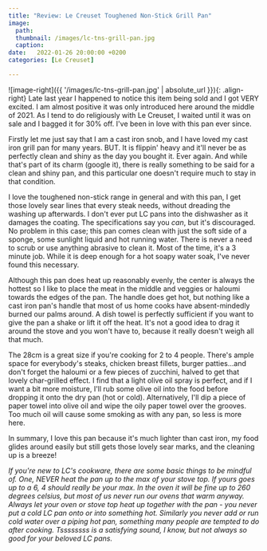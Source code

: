 ```yaml
---
title: "Review: Le Creuset Toughened Non-Stick Grill Pan"
image: 
  path:
  thumbnail: /images/lc-tns-grill-pan.jpg
  caption:
date:   2022-01-26 20:00:00 +0200
categories: [Le Creuset]

---
```


![image-right]({{ '/images/lc-tns-grill-pan.jpg' | absolute_url }}){: .align-right}
Late last year I happened to notice this item being sold and I got VERY excited. I am almost positive it was only introduced here around the middle of 2021. As I tend to do religiously with Le Creuset, I waited until it was on sale and I bagged it for 30% off. I've been in love with this pan ever since. 

Firstly let me just say that I am a cast iron snob, and I have loved my cast iron grill pan for many years. BUT. It is flippin' heavy and it'll never be as perfectly clean and shiny as the day you bought it. Ever again. And while that's part of its charm (google it), there is really something to be said for a clean and shiny pan, and this particular one doesn't require much to stay in that condition. 

I love the toughened non-stick range in general and with this pan, I get those lovely sear lines that every steak needs, without dreading the washing up afterwards. I don't ever put LC pans into the dishwasher as it damages the coating. The specifications say you <i>can</i>, but it's discouraged. No problem in this case; this pan comes clean with just the soft side of a sponge, some sunlight liquid and hot running water. There is never a need to scrub or use anything abrasive to clean it. Most of the time, it's a 3 minute job. While it is deep enough for a hot soapy water soak, I've never found this necessary.

Although this pan does heat up reasonably evenly, the center is always the hottest so I like to place the meat in the middle and veggies or haloumi towards the edges of the pan. The handle does get hot, but nothing like a cast iron pan's handle that most of us home cooks have absent-mindedly burned our palms around. A dish towel is perfectly sufficient if you want to give the pan a shake or lift it off the heat. It's not a good idea to drag it around the stove and you won't have to, because it really doesn't weigh all that much.

The 28cm is a great size if you're cooking for 2 to 4 people. There's ample space for everybody's steaks, chicken breast fillets, burger patties...and don't forget the haloumi or a few pieces of zucchini, halved to get that lovely char-grilled effect. I find that a light olive oil spray is perfect, and if I want a bit more moisture, I'll rub some olive oil into the food before dropping it onto the dry pan (hot or cold). Alternatively, I'll dip a piece of paper towel into olive oil and wipe the oily paper towel over the grooves. Too much oil will cause some smoking as with any pan, so less is more here.

In summary, I love this pan because it's much lighter than cast iron, my food glides around easily but still gets those lovely sear marks, and the cleaning up is a breeze!


<i>If you're new to LC's cookware, there are some basic things to be mindful of. One, NEVER heat the pan up to the max of your stove top. If yours goes up to a 6, 4 should really be your max. In the oven it will be fine up to 260 degrees celsius, but most of us never run our ovens that warm anyway. Always let your oven or stove top heat up together with the pan - you never put a cold LC pan onto or into something hot. Similarly you never add or run cold water over a piping hot pan, something many people are tempted to do after cooking. Tssssssss is a satisfying sound, I know, but not always so good for your beloved LC pans.</i>

